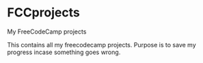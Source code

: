 # FCCprojects
My FreeCodeCamp projects

This contains all my freecodecamp projects.
Purpose is to save my progress incase something goes wrong.
